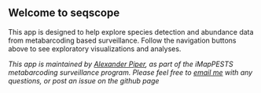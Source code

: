 ## Welcome to seqscope

This app is designed to help explore species detection and abundance data from metabarcoding based surveillance. Follow the navigation buttons above to see exploratory visualizations and analyses.

*This app is maintained by [Alexander Piper](http://github.com/alexpiper), as part of the iMapPESTS metabarcoding surveillance program. Please feel free to [email me](mailto:alexander.piper@ecodev.vic.gov.au) with any questions, or post an issue on the github page*

